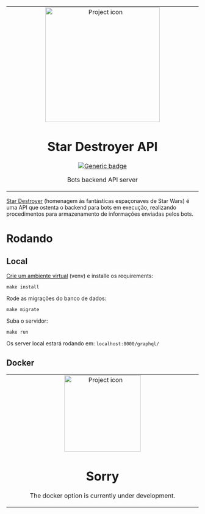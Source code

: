 <table align="center"><tr><td align="center" width="9999">

<img src="https://i.gifer.com/Eu2f.gif" align="center" width="300" alt="Project icon">

# Star Destroyer API

[![Generic badge](https://img.shields.io/badge/docs-blue.svg)](https://github.com/brunolcarli/star-destroyer/wiki)

Bots backend API server

</td></tr></table>

[Star Destroyer](https://en.wikipedia.org/wiki/Star_Destroyer) (homenagem às fantásticas espaçonaves de Star Wars) é uma API que ostenta o backend para bots em execução, realizando procedimentos para armazenamento de informações enviadas pelos bots.

# Rodando

## Local

[Crie um ambiente virtual](https://www.treinaweb.com.br/blog/criando-ambientes-virtuais-para-projetos-python-com-o-virtualenv/) (venv) e installe os requirements:

```
make install
```

Rode as migrações do banco de dados:

```
make migrate
```

Suba o servidor:

```
make run
```

Os server local estará rodando em: `localhost:8000/graphql/`

## Docker



<table align="center"><tr><td align="center" width="9999">

<img src="https://maraaverick.rbind.io/banners/nyan_docker_whale_gfycat.gif" align="center" width="200" alt="Project icon">




# Sorry

The docker option is currently under development.
</td></tr></table>
